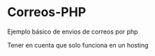 # Correos-PHP
Ejemplo básico de envios de correos por php

Tener en cuenta que solo funciona en un hosting
